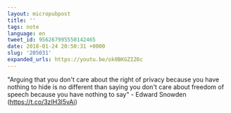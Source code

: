 ```yaml
---
layout: micropubpost
title: ''
tags: note
language: en
tweet_id: 956267995550142465
date: 2018-01-24 20:50:31 +0000
slug: '205031'
expanded_urls: https://youtu.be/ok0BKGZIZ6c
---
```

"Arguing that you don't care about the right of privacy because you have nothing to hide is no different than saying you don't care about freedom of speech because you have nothing to say" - Edward Snowden (https://t.co/3zIH3l5vAi)
